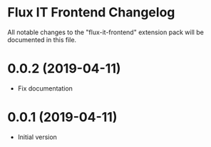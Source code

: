 # Flux IT Frontend Changelog

All notable changes to the "flux-it-frontend" extension pack will be documented in this file.

<a name="0.0.2"></a>

# 0.0.2 (2019-04-11)

- Fix documentation

<a name="0.0.1"></a>

# 0.0.1 (2019-04-11)

- Initial version
